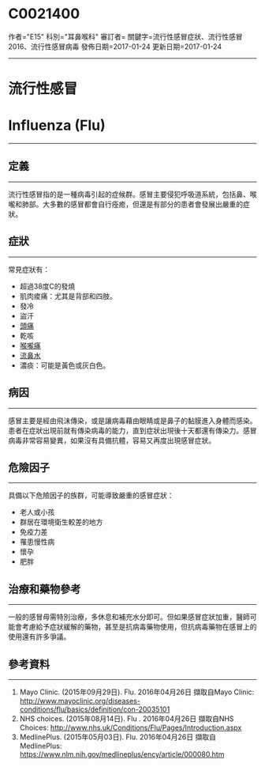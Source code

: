# C0021400
作者="E15"
科別="耳鼻喉科"
審訂者=
關鍵字=流行性感冒症狀、流行性感冒2016、流行性感冒病毒
發佈日期=2017-01-24
更新日期=2017-01-24

----------
# 流行性感冒
# Influenza (Flu)
----------
## 定義
----------

流行性感冒指的是一種病毒引起的症候群。感冒主要侵犯呼吸道系統，包括鼻、喉嚨和肺部。大多數的感冒都會自行痊癒，但還是有部分的患者會發展出嚴重的症狀。

## 症狀
----------

常見症狀有：

- 超過38度C的發燒
- 肌肉痠痛：尤其是背部和四肢。
- 發冷
- 盜汗
- [頭痛](C0018681)
- 乾咳
- [喉嚨痛](C0242429)
- [流鼻水](C0240557)
- 濃痰：可能是黃色或灰白色。
## 病因
----------

感冒主要是經由飛沫傳染，或是讓病毒藉由眼睛或是鼻子的黏膜進入身體而感染。患者在症狀出現前就有傳染病毒的能力，直到症狀出現後十天都還有傳染力。感冒病毒非常容易變異，如果沒有具備抗體，容易又再度出現感冒症狀。

## 危險因子
----------

具備以下危險因子的族群，可能導致嚴重的感冒症狀：

- 老人或小孩
- 群居在環境衛生較差的地方
- 免疫力差
- 罹患慢性病
- 懷孕
- 肥胖
## 治療和藥物參考
----------

一般的感冒毋需特別治療，多休息和補充水分即可。但如果感冒症狀加重，醫師可能會考慮給予症狀緩解的藥物，甚至是抗病毒藥物使用，但抗病毒藥物在感冒上的使用還有許多爭議。

## 參考資料
----------
1. Mayo Clinic. (2015年09月29日). Flu. 2016年04月26日 擷取自Mayo Clinic:
  http://www.mayoclinic.org/diseases-conditions/flu/basics/definition/con-20035101
2. NHS choices. (2015年08月14日). Flu . 2016年04月26日 擷取自NHS Choices:
   http://www.nhs.uk/Conditions/Flu/Pages/Introduction.aspx
3. MedlinePlus. (2015年05月03日). Flu. 2016年04月26日 擷取自MedlinePlus:
  https://www.nlm.nih.gov/medlineplus/ency/article/000080.htm


